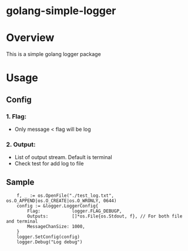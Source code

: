 # golang-simple-logger


# Overview
This is a simple golang logger package

# Usage
## Config
### 1. Flag:
- Only message < flag will be log  
  
### 2. Output:
- List of output stream. Default is terminal
- Check test for add log to file  


## Sample

```
    f, _ := os.OpenFile("./test_log.txt", os.O_APPEND|os.O_CREATE|os.O_WRONLY, 0644)
    config := &logger.LoggerConfig{
        Flag:            logger.FLAG_DEBUGP,
        Outputs:         []*os.File{os.Stdout, f}, // For both file and terminal
        MessageChanSize: 1000,
    }
    logger.SetConfig(config)
    logger.Debug("Log debug")
```


